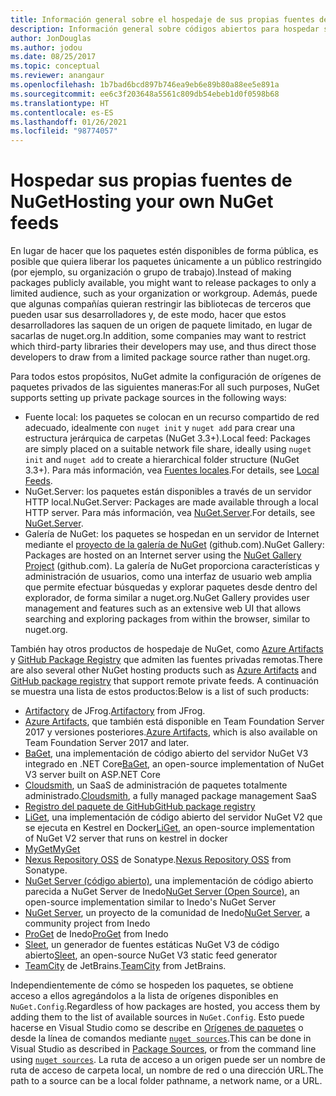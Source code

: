 ```yaml
---
title: Información general sobre el hospedaje de sus propias fuentes de NuGet
description: Información general sobre códigos abiertos para hospedar sus propias fuentes o galerías de paquetes de NuGet, ya sea de forma local o remota.
author: JonDouglas
ms.author: jodou
ms.date: 08/25/2017
ms.topic: conceptual
ms.reviewer: anangaur
ms.openlocfilehash: 1b7bad6bcd897b746ea9eb6e89b80a88ee5e891a
ms.sourcegitcommit: ee6c3f203648a5561c809db54ebeb1d0f0598b68
ms.translationtype: HT
ms.contentlocale: es-ES
ms.lasthandoff: 01/26/2021
ms.locfileid: "98774057"
---
```

# <a name="hosting-your-own-nuget-feeds"></a><span data-ttu-id="6c282-103">Hospedar sus propias fuentes de NuGet</span><span class="sxs-lookup"><span data-stu-id="6c282-103">Hosting your own NuGet feeds</span></span>

<span data-ttu-id="6c282-104">En lugar de hacer que los paquetes estén disponibles de forma pública, es posible que quiera liberar los paquetes únicamente a un público restringido (por ejemplo, su organización o grupo de trabajo).</span><span class="sxs-lookup"><span data-stu-id="6c282-104">Instead of making packages publicly available, you might want to release packages to only a limited audience, such as your organization or workgroup.</span></span> <span data-ttu-id="6c282-105">Además, puede que algunas compañías quieran restringir las bibliotecas de terceros que pueden usar sus desarrolladores y, de este modo, hacer que estos desarrolladores las saquen de un origen de paquete limitado, en lugar de sacarlas de nuget.org.</span><span class="sxs-lookup"><span data-stu-id="6c282-105">In addition, some companies may want to restrict which third-party libraries their developers may use, and thus direct those developers to draw from a limited package source rather than nuget.org.</span></span>

<span data-ttu-id="6c282-106">Para todos estos propósitos, NuGet admite la configuración de orígenes de paquetes privados de las siguientes maneras:</span><span class="sxs-lookup"><span data-stu-id="6c282-106">For all such purposes, NuGet supports setting up private package sources in the following ways:</span></span>

- <span data-ttu-id="6c282-107">Fuente local: los paquetes se colocan en un recurso compartido de red adecuado, idealmente con `nuget init` y `nuget add` para crear una estructura jerárquica de carpetas (NuGet 3.3+).</span><span class="sxs-lookup"><span data-stu-id="6c282-107">Local feed: Packages are simply placed on a suitable network file share, ideally using `nuget init` and `nuget add` to create a hierarchical folder structure (NuGet 3.3+).</span></span> <span data-ttu-id="6c282-108">Para más información, vea [Fuentes locales](../hosting-packages/local-feeds.md).</span><span class="sxs-lookup"><span data-stu-id="6c282-108">For details, see [Local Feeds](../hosting-packages/local-feeds.md).</span></span>
- <span data-ttu-id="6c282-109">NuGet.Server: los paquetes están disponibles a través de un servidor HTTP local.</span><span class="sxs-lookup"><span data-stu-id="6c282-109">NuGet.Server: Packages are made available through a local HTTP server.</span></span> <span data-ttu-id="6c282-110">Para más información, vea [NuGet.Server](../hosting-packages/nuget-server.md).</span><span class="sxs-lookup"><span data-stu-id="6c282-110">For details, see [NuGet.Server](../hosting-packages/nuget-server.md).</span></span>
- <span data-ttu-id="6c282-111">Galería de NuGet: los paquetes se hospedan en un servidor de Internet mediante el [proyecto de la galería de NuGet](https://github.com/NuGet/NuGetGallery#build-and-run-the-gallery-in-arbitrary-number-easy-steps) (github.com).</span><span class="sxs-lookup"><span data-stu-id="6c282-111">NuGet Gallery: Packages are hosted on an Internet server using the [NuGet Gallery Project](https://github.com/NuGet/NuGetGallery#build-and-run-the-gallery-in-arbitrary-number-easy-steps) (github.com).</span></span> <span data-ttu-id="6c282-112">La galería de NuGet proporciona características y administración de usuarios, como una interfaz de usuario web amplia que permite efectuar búsquedas y explorar paquetes desde dentro del explorador, de forma similar a nuget.org.</span><span class="sxs-lookup"><span data-stu-id="6c282-112">NuGet Gallery provides user management and features such as an extensive web UI that allows searching and exploring packages from within the browser, similar to nuget.org.</span></span>

<span data-ttu-id="6c282-113">También hay otros productos de hospedaje de NuGet, como [Azure Artifacts](https://www.visualstudio.com/docs/package/nuget/publish) y [GitHub Package Registry](https://help.github.com/articles/configuring-nuget-for-use-with-github-package-registry) que admiten las fuentes privadas remotas.</span><span class="sxs-lookup"><span data-stu-id="6c282-113">There are also several other NuGet hosting products such as [Azure Artifacts](https://www.visualstudio.com/docs/package/nuget/publish) and [GitHub package registry](https://help.github.com/articles/configuring-nuget-for-use-with-github-package-registry) that support remote private feeds.</span></span> <span data-ttu-id="6c282-114">A continuación se muestra una lista de estos productos:</span><span class="sxs-lookup"><span data-stu-id="6c282-114">Below is a list of such products:</span></span>

- <span data-ttu-id="6c282-115">[Artifactory](https://www.jfrog.com/artifactory/) de JFrog.</span><span class="sxs-lookup"><span data-stu-id="6c282-115">[Artifactory](https://www.jfrog.com/artifactory/) from JFrog.</span></span>
- <span data-ttu-id="6c282-116">[Azure Artifacts](https://www.visualstudio.com/docs/package/nuget/publish), que también está disponible en Team Foundation Server 2017 y versiones posteriores.</span><span class="sxs-lookup"><span data-stu-id="6c282-116">[Azure Artifacts](https://www.visualstudio.com/docs/package/nuget/publish), which is also available on Team Foundation Server 2017 and later.</span></span>
- <span data-ttu-id="6c282-117">[BaGet](https://github.com/loic-sharma/BaGet), una implementación de código abierto del servidor NuGet V3 integrado en .NET Core</span><span class="sxs-lookup"><span data-stu-id="6c282-117">[BaGet](https://github.com/loic-sharma/BaGet), an open-source implementation of NuGet V3 server built on ASP.NET Core</span></span>
- <span data-ttu-id="6c282-118">[Cloudsmith](https://cloudsmith.io/l/nuget-feed/), un SaaS de administración de paquetes totalmente administrado.</span><span class="sxs-lookup"><span data-stu-id="6c282-118">[Cloudsmith](https://cloudsmith.io/l/nuget-feed/), a fully managed package management SaaS</span></span>
- [<span data-ttu-id="6c282-119">Registro del paquete de GitHub</span><span class="sxs-lookup"><span data-stu-id="6c282-119">GitHub package registry</span></span>](https://help.github.com/articles/configuring-nuget-for-use-with-github-package-registry)
- <span data-ttu-id="6c282-120">[LiGet](https://github.com/ai-traders/liget), una implementación de código abierto del servidor NuGet V2 que se ejecuta en Kestrel en Docker</span><span class="sxs-lookup"><span data-stu-id="6c282-120">[LiGet](https://github.com/ai-traders/liget), an open-source implementation of NuGet V2 server that runs on kestrel in docker</span></span>
- [<span data-ttu-id="6c282-121">MyGet</span><span class="sxs-lookup"><span data-stu-id="6c282-121">MyGet</span></span>](https://myget.org)
- <span data-ttu-id="6c282-122">[Nexus Repository OSS](https://www.sonatype.com/nexus-repository-oss) de Sonatype.</span><span class="sxs-lookup"><span data-stu-id="6c282-122">[Nexus Repository OSS](https://www.sonatype.com/nexus-repository-oss) from Sonatype.</span></span>
- <span data-ttu-id="6c282-123">[NuGet Server (código abierto)](https://github.com/svenkle/nuget-server), una implementación de código abierto parecida a NuGet Server de Inedo</span><span class="sxs-lookup"><span data-stu-id="6c282-123">[NuGet Server (Open Source)](https://github.com/svenkle/nuget-server), an open-source implementation similar to Inedo's NuGet Server</span></span>
- <span data-ttu-id="6c282-124">[NuGet Server](http://nugetserver.net/), un proyecto de la comunidad de Inedo</span><span class="sxs-lookup"><span data-stu-id="6c282-124">[NuGet Server](http://nugetserver.net/), a community project from Inedo</span></span>
- <span data-ttu-id="6c282-125">[ProGet](https://inedo.com/proget) de Inedo</span><span class="sxs-lookup"><span data-stu-id="6c282-125">[ProGet](https://inedo.com/proget) from Inedo</span></span>
- <span data-ttu-id="6c282-126">[Sleet](https://github.com/emgarten/sleet), un generador de fuentes estáticas NuGet V3 de código abierto</span><span class="sxs-lookup"><span data-stu-id="6c282-126">[Sleet](https://github.com/emgarten/sleet), an open-source NuGet V3 static feed generator</span></span>
- <span data-ttu-id="6c282-127">[TeamCity](https://www.jetbrains.com/teamcity/) de JetBrains.</span><span class="sxs-lookup"><span data-stu-id="6c282-127">[TeamCity](https://www.jetbrains.com/teamcity/) from JetBrains.</span></span>

<span data-ttu-id="6c282-128">Independientemente de cómo se hospeden los paquetes, se obtiene acceso a ellos agregándolos a la lista de orígenes disponibles en `NuGet.Config`.</span><span class="sxs-lookup"><span data-stu-id="6c282-128">Regardless of how packages are hosted, you access them by adding them to the list of available sources in `NuGet.Config`.</span></span> <span data-ttu-id="6c282-129">Esto puede hacerse en Visual Studio como se describe en [Orígenes de paquetes](../consume-packages/install-use-packages-visual-studio.md#package-sources) o desde la línea de comandos mediante [`nuget sources`](../reference/cli-reference/cli-ref-sources.md).</span><span class="sxs-lookup"><span data-stu-id="6c282-129">This can be done in Visual Studio as described in [Package Sources](../consume-packages/install-use-packages-visual-studio.md#package-sources), or from the command line using [`nuget sources`](../reference/cli-reference/cli-ref-sources.md).</span></span> <span data-ttu-id="6c282-130">La ruta de acceso a un origen puede ser un nombre de ruta de acceso de carpeta local, un nombre de red o una dirección URL.</span><span class="sxs-lookup"><span data-stu-id="6c282-130">The path to a source can be a local folder pathname, a network name, or a URL.</span></span>
